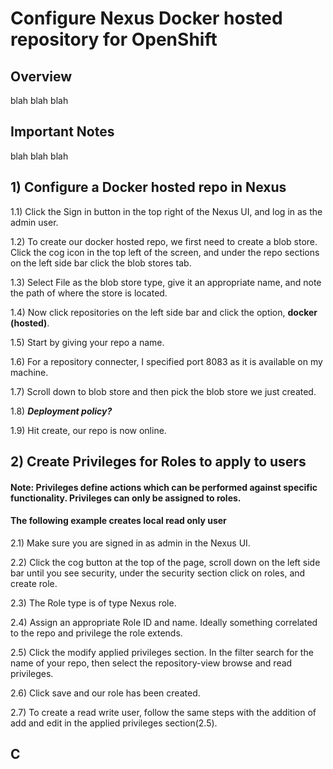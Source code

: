 # Configure Nexus Docker hosted repository for OpenShift


## Overview

blah blah blah


## Important Notes

blah blah blah




## 1) Configure a Docker hosted repo in Nexus

1.1) Click the Sign in button in the top right of the Nexus UI, and log in as the admin user.

1.2) To create our docker hosted repo, we first need to create a blob store. Click the cog icon in the top left of the screen, and under the repo sections on the left side bar click the blob stores tab.

1.3) Select File as the blob store type, give it an appropriate name, and note the path of where the store is located.

1.4) Now click repositories on the left side bar and click the option, **docker (hosted)**.

1.5) Start by giving your repo a name.

1.6) For a repository connecter, I specified port 8083 as it is available on my machine.

1.7) Scroll down to blob store and then pick the blob store we just created.

1.8) ***Deployment policy?***

1.9) Hit create, our repo is now online.

## 2) Create Privileges for Roles to apply to users
#### Note: Privileges define actions which can be performed against specific functionality. Privileges can only be assigned to roles.

#### The following example creates local read only user 
2.1) Make sure you are signed in as admin in the Nexus UI.

2.2) Click the cog button at the top of the page, scroll down on the left side bar until you see security, under the security section click on roles, and create role.

2.3) The Role type is of type Nexus role.

2.4) Assign an appropriate Role ID and name. Ideally something correlated to the repo and privilege the role extends.

2.5) Click the modify applied privileges section. In the filter search for the name of your repo, then select the repository-view browse and read privileges.

2.6) Click save and our role has been created.

2.7) To create a read write user, follow the same steps with the addition of add and edit in the applied privileges section(2.5).

## C
